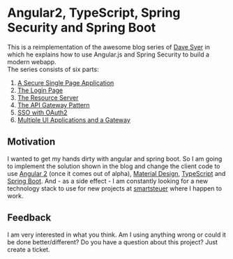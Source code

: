 # Angular2, TypeScript, Spring Security and Spring Boot

This is a reimplementation of the awesome blog series of [Dave Syer](https://spring.io/team/dsyer) in which he explains
  how to use Angular.js and Spring Security to build a modern webapp.   
The series consists of six parts:

1. [A Secure Single Page Application](http://spring.io/blog/2015/01/12/spring-and-angular-js-a-secure-single-page-application)
2. [The Login Page](http://spring.io/blog/2015/01/12/the-login-page-angular-js-and-spring-security-part-ii)
3. [The Resource Server](https://spring.io/blog/2015/01/20/the-resource-server-angular-js-and-spring-security-part-iii)
4. [The API Gateway Pattern](http://spring.io/blog/2015/01/28/the-api-gateway-pattern-angular-js-and-spring-security-part-iv)
5. [SSO with OAuth2](https://spring.io/blog/2015/02/03/sso-with-oauth2-angular-js-and-spring-security-part-v)
6. [Multiple UI Applications and a Gateway](https://spring.io/blog/2015/03/23/multiple-ui-applications-and-a-gateway-single-page-application-with-spring-and-angular-js-part-vi)

## Motivation

I wanted to get my hands dirty with angular and spring boot. So I am going to implement the solution shown in the blog
  and change the client code to use [Angular 2](http://angular.io) (once it comes out of alpha), 
  [Material Design](https://material.angularjs.org), [TypeScript](http://www.typescriptlang.org) and 
  [Spring Boot](http://projects.spring.io/spring-boot/).
And - as a side effect - I am constantly looking for a new technology stack to use for new projects at 
[smartsteuer](http://www.smartsteuer.de) where I happen to work.

## Feedback

I am very interested in what you think. Am I using anything wrong or could it be done better/different? 
Do you have a question about this project? 
 Just create a ticket.

